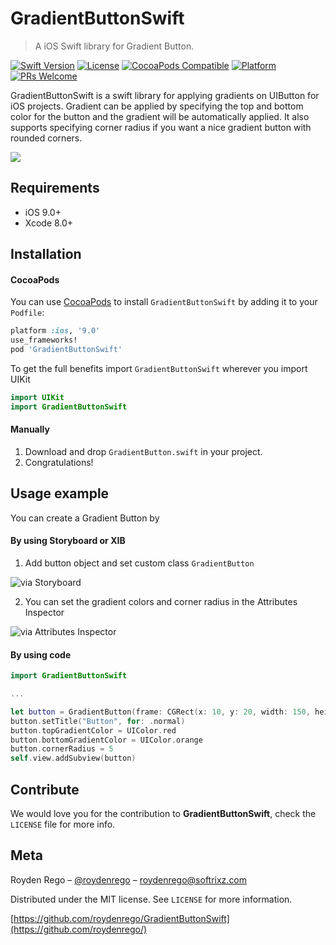 # GradientButtonSwift
> A iOS Swift library for Gradient Button.

[![Swift Version][swift-image]][swift-url]
[![License][license-image]][license-url]
[![CocoaPods Compatible](https://img.shields.io/cocoapods/v/GradientButtonSwift.svg?style=flat)](https://cocoapods.org/pods/GradientButtonSwift) 
[![Platform](https://img.shields.io/badge/platform-ios-lightgrey.svg)](http://cocoapods.org/pods/GradientButtonSwift)
[![PRs Welcome](https://img.shields.io/badge/PRs-welcome-brightgreen.svg?style=flat)](http://makeapullrequest.com)

GradientButtonSwift is a swift library for applying gradients on UIButton for iOS projects. Gradient can be applied by specifying the top and bottom color for the button and the gradient will be automatically applied. It also supports specifying corner radius if you want a nice gradient button with rounded corners.

![](https://raw.githubusercontent.com/roydenrego/GradientButtonSwift/master/Images/display.png)

## Requirements

- iOS 9.0+
- Xcode 8.0+

## Installation

#### CocoaPods
You can use [CocoaPods](http://cocoapods.org/) to install `GradientButtonSwift` by adding it to your `Podfile`:

```ruby
platform :ios, '9.0'
use_frameworks!
pod 'GradientButtonSwift'
```

To get the full benefits import `GradientButtonSwift` wherever you import UIKit

``` swift
import UIKit
import GradientButtonSwift
```
#### Manually
1. Download and drop ```GradientButton.swift``` in your project.  
2. Congratulations!  

## Usage example

You can create a Gradient Button by

#### By using Storyboard or XIB
1. Add button object and set custom class `GradientButton`

![via Storyboard](https://raw.githubusercontent.com/roydenrego/GradientButtonSwift/master/Images/storyboard.PNG)

2. You can set the gradient colors and corner radius in the Attributes Inspector

![via Attributes Inspector](https://raw.githubusercontent.com/roydenrego/GradientButtonSwift/master/Images/inspector.PNG)

#### By using code
```swift
import GradientButtonSwift

...

let button = GradientButton(frame: CGRect(x: 10, y: 20, width: 150, height: 40))
button.setTitle("Button", for: .normal)
button.topGradientColor = UIColor.red
button.bottomGradientColor = UIColor.orange
button.cornerRadius = 5
self.view.addSubview(button)
```

## Contribute

We would love you for the contribution to **GradientButtonSwift**, check the ``LICENSE`` file for more info.

## Meta

Royden Rego – [@roydenrego](https://twitter.com/roydenrego) – roydenrego@softrixz.com

Distributed under the MIT license. See ``LICENSE`` for more information.

[https://github.com/roydenrego/GradientButtonSwift](https://github.com/roydenrego/)

[swift-image]:https://img.shields.io/badge/swift-3.0-orange.svg
[swift-url]: https://swift.org/
[license-image]: https://img.shields.io/github/license/roydenrego/GradientButtonSwift.svg
[license-url]: https://github.com/roydenrego/GradientButtonSwift/blob/master/LICENSE
[travis-image]: https://travis-ci.org/roydenrego/GradientButtonSwift.svg?branch=master
[travis-url]: https://travis-ci.org/roydenrego/GradientButtonSwift.svg?branch=master
[codebeat-image]: https://codebeat.co/badges/c19b47ea-2f9d-45df-8458-b2d952fe9dad
[codebeat-url]: https://codebeat.co/projects/github-com-vsouza-awesomeios-com
